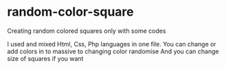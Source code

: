 # random-color-square
Creating random colored squares only with some codes

I used and mixed Html, Css, Php languages in one file.
You can change or add colors in to massive to changing color randomise
And you can change size of squares if you want
